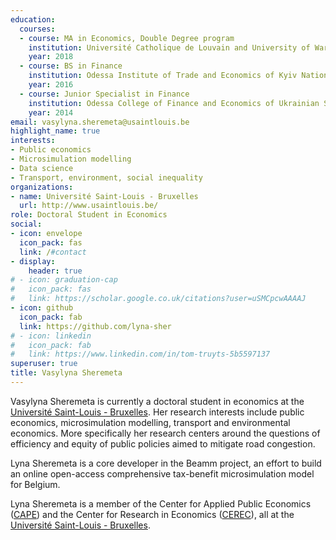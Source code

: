 ```yaml
---
education:
  courses:
  - course: MA in Economics, Double Degree program
    institution: Université Catholique de Louvain and University of Warsaw
    year: 2018
  - course: BS in Finance
    institution: Odessa Institute of Trade and Economics of Kyiv National University of Trade and Economics
    year: 2016
  - course: Junior Specialist in Finance
    institution: Odessa College of Finance and Economics of Ukrainian State University of Finance and International Trade
    year: 2014
email: vasylyna.sheremeta@usaintlouis.be
highlight_name: true
interests:
- Public economics
- Microsimulation modelling
- Data science
- Transport, environment, social inequality
organizations:
- name: Université Saint-Louis - Bruxelles
  url: http://www.usaintlouis.be/
role: Doctoral Student in Economics
social:
- icon: envelope
  icon_pack: fas
  link: /#contact
- display:
    header: true
# - icon: graduation-cap
#   icon_pack: fas
#   link: https://scholar.google.co.uk/citations?user=uSMCpcwAAAAJ
- icon: github
  icon_pack: fab
  link: https://github.com/lyna-sher
# - icon: linkedin
#   icon_pack: fab
#   link: https://www.linkedin.com/in/tom-truyts-5b5597137
superuser: true
title: Vasylyna Sheremeta
---
```


Vasylyna Sheremeta is currently a doctoral student in economics at the <a href="https://www.usaintlouis.be">Université Saint-Louis - Bruxelles</a>.  Her research interests include public economics, microsimulation modelling, transport and environmental economics. More specifically her research centers around the questions of efficiency and equity of public policies aimed to mitigate road congestion.

Lyna Sheremeta is a core developer in the Beamm project, an effort to build an online open-access comprehensive tax-benefit microsimulation model for Belgium. 

Lyna Sheremeta is a member of the Center for Applied Public Economics (<a href="https://cape-saintlouis.be/">CAPE</a>) and the Center for Research in Economics (<a href="https://cerec.be">CEREC</a>), all at the <a href="https://www.usaintlouis.be">Université Saint-Louis - Bruxelles</a>.

